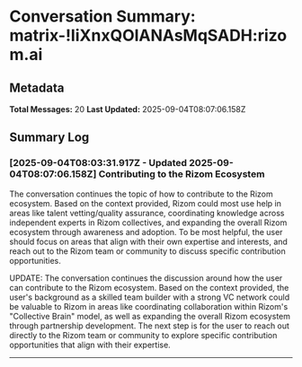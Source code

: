 # Conversation Summary: matrix-!IiXnxQOIANAsMqSADH:rizom.ai

## Metadata

**Total Messages:** 20
**Last Updated:** 2025-09-04T08:07:06.158Z

## Summary Log

### [2025-09-04T08:03:31.917Z - Updated 2025-09-04T08:07:06.158Z] Contributing to the Rizom Ecosystem

The conversation continues the topic of how to contribute to the Rizom ecosystem. Based on the context provided, Rizom could most use help in areas like talent vetting/quality assurance, coordinating knowledge across independent experts in Rizom collectives, and expanding the overall Rizom ecosystem through awareness and adoption. To be most helpful, the user should focus on areas that align with their own expertise and interests, and reach out to the Rizom team or community to discuss specific contribution opportunities.

UPDATE: The conversation continues the discussion around how the user can contribute to the Rizom ecosystem. Based on the context provided, the user's background as a skilled team builder with a strong VC network could be valuable to Rizom in areas like coordinating collaboration within Rizom's "Collective Brain" model, as well as expanding the overall Rizom ecosystem through partnership development. The next step is for the user to reach out directly to the Rizom team or community to explore specific contribution opportunities that align with their expertise.

---
